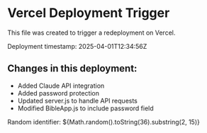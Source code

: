 # Vercel Deployment Trigger

This file was created to trigger a redeployment on Vercel.

Deployment timestamp: 2025-04-01T12:34:56Z

## Changes in this deployment:
- Added Claude API integration
- Added password protection
- Updated server.js to handle API requests
- Modified BibleApp.js to include password field

Random identifier: ${Math.random().toString(36).substring(2, 15)}